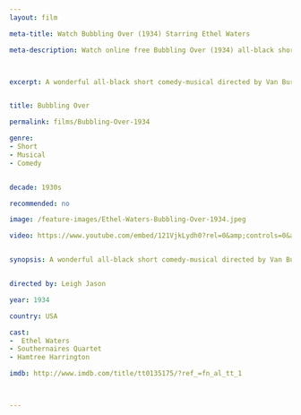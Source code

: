 ```yaml
---
layout: film

meta-title: Watch Bubbling Over (1934) Starring Ethel Waters

meta-description: Watch online free Bubbling Over (1934) all-black short comedy-musical movie. Watch classic musical movies at La Filmothèque.



excerpt: A wonderful all-black short comedy-musical directed by Van Buren. Featuring Ethel Waters with songs such as"Taking Your Time" and "Darkies Don't Dream".


title: Bubbling Over

permalink: films/Bubbling-Over-1934

genre:
- Short
- Musical
- Comedy


decade: 1930s

recommended: no

image: /feature-images/Ethel-Waters-Bubbling-Over-1934.jpeg

video: https://www.youtube.com/embed/121VjkLydh0?rel=0&amp;controls=0&amp;showinfo=0


synopsis: A wonderful all-black short comedy-musical directed by Van Buren. Featuring Ethel Waters with songs such as"Taking Your Time" and "Darkies Don't Dream".


directed by: Leigh Jason

year: 1934

country: USA

cast:
-  Ethel Waters
- Southernaires Quartet
- Hamtree Harrington

imdb: http://www.imdb.com/title/tt0135175/?ref_=fn_al_tt_1



---
```

